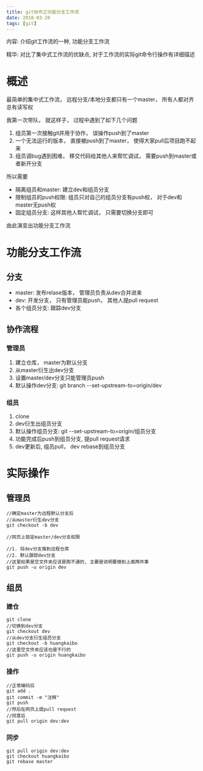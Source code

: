```yaml
---
title: git协作之功能分支工作流
date: 2018-03-20
tags: [git]
---
```


内容: 介绍git工作流的一种, 功能分支工作流

精华: 对比了集中式工作流的优缺点, 对于工作流的实际git命令行操作有详细描述

<!-- more -->

# 概述

最简单的集中式工作流， 远程分支/本地分支都只有一个master， 所有人都对齐总有读写权

我第一次带队， 就这样子， 过程中遇到了如下几个问题

1. 组员第一次接触git并用于协作， 误操作push到了master
2. 一个无法运行的版本， 直接被push到了master， 使得大家pull后项目跑不起来
3. 组员调bug遇到困难， 移交代码给其他人来帮忙调试， 需要push到master或者新开分支

所以需要

* 隔离组员和master: 建立dev和组员分支
* 限制组员的push权限: 组员只对自己的组员分支有push权， 对于dev和master无push权
* 固定组员分支: 这样其他人帮忙调试， 只需要切换分支即可

由此演变出功能分支工作流

# 功能分支工作流

## 分支

* master: 发布relase版本， 管理员负责从dev合并进来
* dev: 开发分支， 只有管理员能push， 其他人提pull request
* 各个组员分支: 跟踪dev分支

## 协作流程

### 管理员

1. 建立仓库， master为默认分支
2. 从master衍生出dev分支
3. 设置master/dev分支只能管理员push
4. 默认操作dev分支: git branch --set-upstream-to=origin/dev

### 组员

1. clone
2. dev衍生出组员分支
3. 默认操作组员分支: git --set-upstream-to=origin/组员分支
4. 功能完成后push到组员分支, 提pull request请求
5. dev更新后, 组员pull， dev rebase到组员分支

# 实际操作

## 管理员

```
//确定master为远程默认分支后
//从master衍生dev分支
git checkout -b dev

//网页上锁定master/dev分支权限

//1. 将dev分支推到远程仓库
//2. 默认跟踪dev分支
//这里如果是空文件夹应该是跑不通的, 主要是说明要做到上面两件事
git push -u origin dev
```

## 组员

### 建仓

```
git clone
//切换到dev分支
git checkout dev
//从dev分支衍生组员分支
git checkout -b huangkaibo
//这里空文件夹应该也是不行的
git push -u origin huangkaibo
```

### 操作

```
//正常编码后
git add .
git commit -m "注释"
git push
//然后在网页上提pull request
//同意后
git pull origin dev:dev
```

### 同步

```
git pull origin dev:dev
git checkout huangkaibo
git rebase master
```
